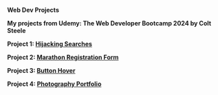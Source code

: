 **Web Dev Projects**

**My projects from Udemy: The Web Developer Bootcamp 2024 by Colt Steele**

**Project 1: [Hijacking Searches](https://shreejarayy.github.io/web-dev-projects/HackingSearches/HijackingSearches.html)**

**Project 2: [Marathon Registration Form](https://shreejarayy.github.io/web-dev-projects/MarathonForm/MarathonFormFile.html)**

**Project 3: [Button Hover](https://shreejarayy.github.io/web-dev-projects/SimpleButtonHover/buttonhover.html)**

**Project 4: [Photography Portfolio](https://shreejarayy.github.io/web-dev-projects/PhotoPortfolio/creativeblog.html)**
